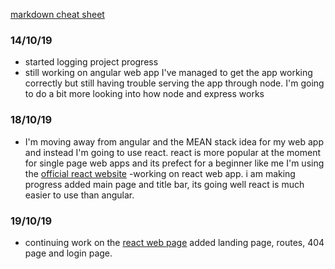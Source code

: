 [markdown cheat sheet](https://github.com/adam-p/markdown-here/wiki/Markdown-Cheatsheet)

### 14/10/19

- started logging project progress
- still working on angular web app I've managed to get the app working correctly but still having trouble serving the app through node. I'm going to do a bit more looking into how node and express works

### 18/10/19

- I'm moving away from angular and the MEAN stack idea for my web app and instead I'm going to use react. react is more popular at the moment for single page web apps and its prefect for a beginner like me I'm using the [official react website][l1] -working on react web app. i am making progress added main page and title bar, its going well react is much easier to use than angular.

### 19/10/19

- continuing work on the [react web page][l2] added landing page, routes, 404 page and login page.

[l1]: https://reactjs.org/ "react web page"
[l2]: https://serverless-stack.com/chapters/create-a-login-page.html "serverless website"
